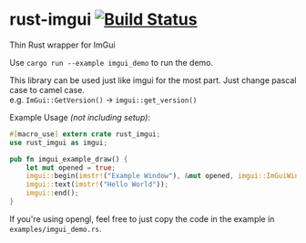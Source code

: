 # rust-imgui [![Build Status](https://travis-ci.org/ExPixel/rust-imgui.svg?branch=master)](https://travis-ci.org/ExPixel/rust-imgui)

Thin Rust wrapper for ImGui

Use `cargo run --example imgui_demo` to run the demo.  

This library can be used just like imgui for the most part. Just change pascal case to camel case.  
e.g. `ImGui::GetVersion()` -> `imgui::get_version()`

Example Usage _(not including setup)_:  
```rust
#[macro_use] extern crate rust_imgui;
use rust_imgui as imgui;

pub fn imgui_example_draw() {
	let mut opened = true;
	imgui::begin(imstr!("Example Window"), &mut opened, imgui::ImGuiWindowFlags::None);
	imgui::text(imstr!("Hello World"));
	imgui::end();
}
```

If you're using opengl, feel free to just copy the code in the example in `examples/imgui_demo.rs`.